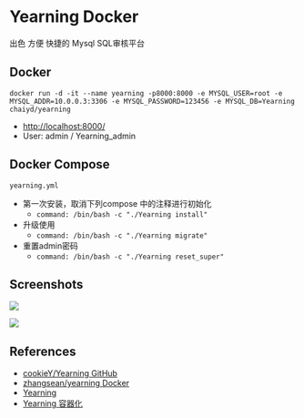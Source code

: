 # Yearning Docker

出色 方便 快捷的 Mysql SQL审核平台

## Docker
```
docker run -d -it --name yearning -p8000:8000 -e MYSQL_USER=root -e MYSQL_ADDR=10.0.0.3:3306 -e MYSQL_PASSWORD=123456 -e MYSQL_DB=Yearning chaiyd/yearning
```
- [http://localhost:8000/](http://localhost:8000/)
- User: admin / Yearning_admin

## Docker Compose
`yearning.yml`

- 第一次安装，取消下列compose 中的注释进行初始化
  * `command: /bin/bash -c "./Yearning install"`
- 升级使用
  * `command: /bin/bash -c "./Yearning migrate"`
- 重置admin密码
  * `command: /bin/bash -c "./Yearning reset_super"`

## Screenshots
![](https://wuchen-1252812685.cos.ap-shanghai.myqcloud.com/img/yearning/15640342046708.jpg)

![](https://wuchen-1252812685.cos.ap-shanghai.myqcloud.com/img/yearning/15640385444117.jpg)

## References
- [cookieY/Yearning GitHub](https://github.com/cookieY/Yearning)
- [zhangsean/yearning Docker](https://hub.docker.com/r/chaiyd/yearning)
- [Yearning](https://yearning.io/)
- [Yearning 容器化](https://guide.yearning.io/container.html)